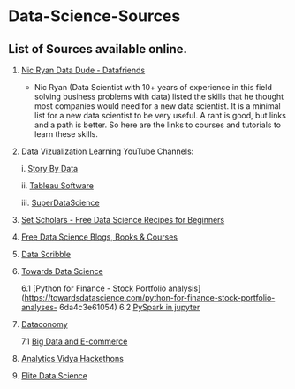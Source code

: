 # Data-Science-Sources

## List of Sources available online.

1. [Nic Ryan Data Dude - Datafriends](https://www.datafriends.rocks/single-post/2018/03/06/8020-Data-Science)
   -  Nic Ryan (Data Scientist with 10+ years of experience in this field solving business problems with data) listed the skills that he thought most companies would need for a new data scientist. It is a minimal list for a new data          scientist to be very useful. A rant is good, but links and a path is better. So here are the links to courses and tutorials to learn        these skills. 
   
2. Data Vizualization Learning YouTube Channels:


    i. [Story By Data](https://www.youtube.com/channel/UCU9GTVEPqlSNRDHypVf3BRw/playlists)
    
    
    ii. [Tableau Software](https://www.youtube.com/channel/UCWGrtxO6JrPSDUcgp3Qm_Gw)
    
    
    iii. [SuperDataScience](https://www.youtube.com/channel/UCHBWJGoZMkhJyElgvuN1U1w)
 
3. [Set Scholars - Free Data Science Recipes for Beginners](https://setscholars.com/)


4. [Free Data Science Blogs, Books & Courses](https://phoenixts.com/blog/free-data-science-blogs-books-and-courses/)

5. [Data Scribble](http://www.datascribble.com/)

6. [Towards Data Science](https://towardsdatascience.com/)
           
      6.1 [Python for Finance - Stock Portfolio analysis](https://towardsdatascience.com/python-for-finance-stock-portfolio-analyses-    6da4c3e61054)
      6.2 [PySpark in jupyter](https://towardsdatascience.com/how-to-use-pyspark-on-your-computer-9c7180075617)
             
             
 7. [Dataconomy](http://dataconomy.com/)
    
      7.1 [Big Data and E-commerce](http://dataconomy.com/2018/02/5-ways-big-data-analytics-will-impact-e-commerce-2018/?utm_content=69593379&utm_medium=social&utm_source=linkedin)


8. [Analytics Vidya Hackethons](https://datahack.analyticsvidhya.com/contest/all/)

9. [Elite Data Science](https://elitedatascience.com/)
   
